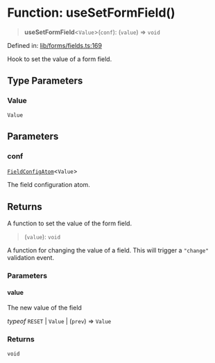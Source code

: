 # Function: useSetFormField()

> **useSetFormField**\<`Value`\>(`conf`): (`value`) => `void`

Defined in: [lib/forms/fields.ts:169](https://github.com/aldesgroup/goaldn/blob/850e22fffd19501920628173674ada43cba9a29a/lib/forms/fields.ts#L169)

Hook to set the value of a form field.

## Type Parameters

### Value

`Value`

## Parameters

### conf

[`FieldConfigAtom`](../type-aliases/FieldConfigAtom.md)\<`Value`\>

The field configuration atom.

## Returns

A function to set the value of the form field.

> (`value`): `void`

A function for changing the value of a field. This will trigger a `"change"`
validation event.

### Parameters

#### value

The new value of the field

*typeof* `RESET` | `Value` | (`prev`) => `Value`

### Returns

`void`
